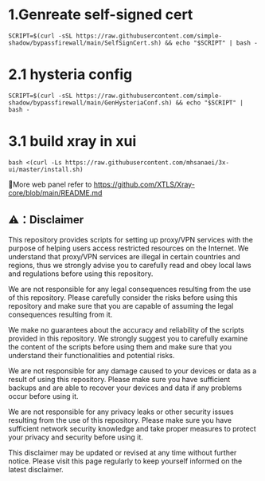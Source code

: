 # 1.Genreate self-signed cert
```
SCRIPT=$(curl -sSL https://raw.githubusercontent.com/simple-shadow/bypassfirewall/main/SelfSignCert.sh) && echo "$SCRIPT" | bash -
```
# 2.1 hysteria config
```
SCRIPT=$(curl -sSL https://raw.githubusercontent.com/simple-shadow/bypassfirewall/main/GenHysteriaConf.sh) && echo "$SCRIPT" | bash -
```
# 3.1 build xray in xui
```
bash <(curl -Ls https://raw.githubusercontent.com/mhsanaei/3x-ui/master/install.sh)
```
🔔More web panel refer to https://github.com/XTLS/Xray-core/blob/main/README.md

## ⚠️：Disclaimer

This repository provides scripts for setting up proxy/VPN services with the purpose of helping users access restricted resources on the Internet. We understand that proxy/VPN services are illegal in certain countries and regions, thus we strongly advise you to carefully read and obey local laws and regulations before using this repository.

We are not responsible for any legal consequences resulting from the use of this repository. Please carefully consider the risks before using this repository and make sure that you are capable of assuming the legal consequences resulting from it.

We make no guarantees about the accuracy and reliability of the scripts provided in this repository. We strongly suggest you to carefully examine the content of the scripts before using them and make sure that you understand their functionalities and potential risks.

We are not responsible for any damage caused to your devices or data as a result of using this repository. Please make sure you have sufficient backups and are able to recover your devices and data if any problems occur before using it.

We are not responsible for any privacy leaks or other security issues resulting from the use of this repository. Please make sure you have sufficient network security knowledge and take proper measures to protect your privacy and security before using it.

This disclaimer may be updated or revised at any time without further notice. Please visit this page regularly to keep yourself informed on the latest disclaimer.

